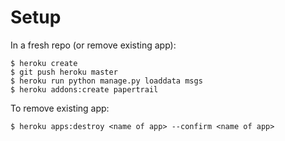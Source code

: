 # Setup

In a fresh repo (or remove existing app):

    $ heroku create
    $ git push heroku master
    $ heroku run python manage.py loaddata msgs
    $ heroku addons:create papertrail

To remove existing app:

    $ heroku apps:destroy <name of app> --confirm <name of app>

